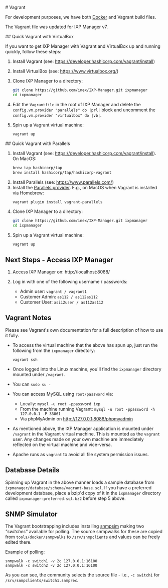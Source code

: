 # Vagrant

For development purposes, we have both [Docker](docker.md) and Vagrant build files.

The Vagrant file was updated for IXP Manager v7.

## Quick Vagrant with VirtualBox

If you want to get IXP Manager with Vagrant and VirtualBox up and running quickly, follow these steps:

1. Install Vagrant (see: https://developer.hashicorp.com/vagrant/install)
2. Install VirtualBox (see: https://www.virtualbox.org/)
3. Clone IXP Manager to a directory:

    ```sh
    git clone https://github.com/inex/IXP-Manager.git ixpmanager
    cd ixpmanager
    ```

4. Edit the `Vagrantfile` in the root of IXP Manager and delete the `config.vm.provider "parallels" do |prl|` block and uncomment the `config.vm.provider "virtualbox" do |vb|`.

4. Spin up a Vagrant virtual machine:

    ```
    vagrant up
    ```

## Quick Vagrant with Parallels

1. Install Vagrant (see: https://developer.hashicorp.com/vagrant/install). On MacOS:
   ```sh
   brew tap hashicorp/tap
   brew install hashicorp/tap/hashicorp-vagrant
   ```
2. Install Parallels (see: https://www.parallels.com/)
3. Install the [Parallels provider](https://github.com/Parallels/vagrant-parallels). E.g., on MacOS when Vagrant is installed via Homebrew:
   ```sh
   vagrant plugin install vagrant-parallels
   ```
4. Clone IXP Manager to a directory:
    ```sh
    git clone https://github.com/inex/IXP-Manager.git ixpmanager
    cd ixpmanager
    ```
5. Spin up a Vagrant virtual machine:
    ```
    vagrant up
    ```


## Next Steps - Access IXP Manager

1. Access IXP Manager on: http://localhost:8088/

2. Log in with one of the following username / passwords:

   - Admin user: `vagrant / vagrant1`
   - Customer Admin: `as112 / as112as112`
   - Customer User: `asii2user / as112as112`


## Vagrant Notes

Please see Vagrant's own documentation for a full description of how to use it fully. 

* To access the virtual machine that the above has spun up, just run the following from the `ixpmanager` directory:

    ```
    vagrant ssh
    ```

* Once logged into the Linux machine, you'll find the `ixpmanager` directory mounted under `/vagrant`. 
* You can `sudo su -` 
* You can access MySQL using `root/password` via:
    * Locally: `mysql -u root -ppassword ixp`
    * From the machine running Vagrant: `mysql -u root -ppassword -h 127.0.0.1 -P 33061`
    * Via phpMyAdmin on http://127.0.0.1:8088/phpmyadmin
* As mentioned above, the IXP Manager application is mounted under `/vagrant` in the Vagrant virtual machine. This is mounted as the `vagrant` user. Any changes made on your own machine are immediately reflected on the virtual machine and vice-versa.
* Apache runs as `vagrant` to avoid all file system permission issues.


## Database Details

Spinning up Vagrant in the above manner loads a sample database from `ixpmanager/database/schema/vagrant-base.sql`. If you have a preferred development database, place a bzip'd copy of it in the `ixpmanager` directory called `ixpmanager-preferred.sql.bz2` before step 5 above.


## SNMP Simulator

The Vagrant bootstrapping includes installing [snmpsim](https://github.com/etingof/snmpsim) making two *"switches"* available for polling. The source snmpwalks for these are copied from `tools/docker/snmpwalks` to `/srv/snmpclients` and values can be freely edited there.

Example of polling:

```
snmpwalk -c switch1 -v 2c 127.0.0.1:16100
snmpwalk -c switch2 -v 2c 127.0.0.1:16100
```

As you can see, the community selects the source file - i.e., `-c switch1` for `/srv/snmpclients/switch1.snmprec`.

